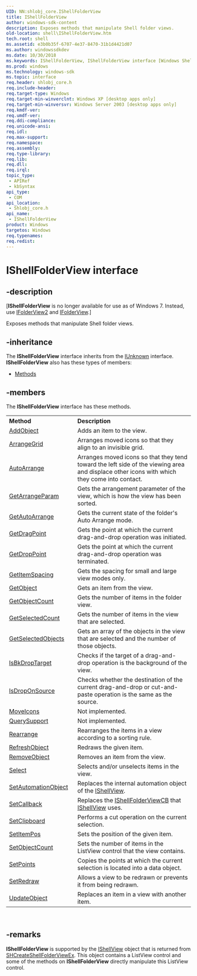 ```yaml
---
UID: NN:shlobj_core.IShellFolderView
title: IShellFolderView
author: windows-sdk-content
description: Exposes methods that manipulate Shell folder views.
old-location: shell\IShellFolderView.htm
tech.root: shell
ms.assetid: e3b0b35f-6707-4e37-8470-31b1d4421d07
ms.author: windowssdkdev
ms.date: 10/30/2018
ms.keywords: IShellFolderView, IShellFolderView interface [Windows Shell], IShellFolderView interface [Windows Shell],described, _shell_IShellFolderView, shell.IShellFolderView, shlobj_core/IShellFolderView
ms.prod: windows
ms.technology: windows-sdk
ms.topic: interface
req.header: shlobj_core.h
req.include-header: 
req.target-type: Windows
req.target-min-winverclnt: Windows XP [desktop apps only]
req.target-min-winversvr: Windows Server 2003 [desktop apps only]
req.kmdf-ver: 
req.umdf-ver: 
req.ddi-compliance: 
req.unicode-ansi: 
req.idl: 
req.max-support: 
req.namespace: 
req.assembly: 
req.type-library: 
req.lib: 
req.dll: 
req.irql: 
topic_type:
 - APIRef
 - kbSyntax
api_type:
 - COM
api_location:
 - Shlobj_core.h
api_name:
 - IShellFolderView
product: Windows
targetos: Windows
req.typenames: 
req.redist: 
---
```


# IShellFolderView interface


## -description


<p class="CCE_Message">[<b>IShellFolderView</b> is no longer available for use as of Windows 7. Instead, use <a href="https://msdn.microsoft.com/52fcf0df-f532-4114-b1c9-96838f1a5e77">IFolderView2</a> and <a href="https://msdn.microsoft.com/3bc2615e-f07c-4959-b89e-bbbd2bf45a94">IFolderView</a>.]

Exposes methods that manipulate Shell folder views.


## -inheritance

The <b xmlns:loc="http://microsoft.com/wdcml/l10n">IShellFolderView</b> interface inherits from the <a href="https://msdn.microsoft.com/33f1d79a-33fc-4ce5-a372-e08bda378332">IUnknown</a> interface. <b>IShellFolderView</b> also has these types of members:
<ul>
<li><a href="https://docs.microsoft.com/">Methods</a></li>
</ul>

## -members

The <b>IShellFolderView</b> interface has these methods.
<table class="members" id="memberListMethods">
<tr>
<th align="left" width="37%">Method</th>
<th align="left" width="63%">Description</th>
</tr>
<tr data="declared;">
<td align="left" width="37%">
<a href="https://msdn.microsoft.com/50f07c12-7c66-40a0-b710-a4240fde859a">AddObject</a>
</td>
<td align="left" width="63%">
Adds an item to the view.

</td>
</tr>
<tr data="declared;">
<td align="left" width="37%">
<a href="https://msdn.microsoft.com/3cb77a02-82da-42d3-97a3-ff47a9ce1831">ArrangeGrid</a>
</td>
<td align="left" width="63%">
Arranges moved icons so that they align to an invisible grid.

</td>
</tr>
<tr data="declared;">
<td align="left" width="37%">
<a href="https://msdn.microsoft.com/37260573-bac0-462c-a0df-654e2b22ed47">AutoArrange</a>
</td>
<td align="left" width="63%">
Arranges moved icons so that they tend toward the left side of the viewing area and displace other icons with which they come into contact.

</td>
</tr>
<tr data="declared;">
<td align="left" width="37%">
<a href="https://msdn.microsoft.com/15eda2f2-6956-47c1-be08-3ca2f292578e">GetArrangeParam</a>
</td>
<td align="left" width="63%">
Gets the arrangement parameter of the view, which is how the view has been sorted.

</td>
</tr>
<tr data="declared;">
<td align="left" width="37%">
<a href="https://msdn.microsoft.com/ee7c0c7c-17f1-48b4-9aa0-33804c237036">GetAutoArrange</a>
</td>
<td align="left" width="63%">
Gets the current state of the folder's Auto Arrange mode.

</td>
</tr>
<tr data="declared;">
<td align="left" width="37%">
<a href="https://msdn.microsoft.com/6ea29e97-41cb-4de7-8320-1d6389cfb6f6">GetDragPoint</a>
</td>
<td align="left" width="63%">
Gets the point at which the current drag-and-drop operation was initiated.

</td>
</tr>
<tr data="declared;">
<td align="left" width="37%">
<a href="https://msdn.microsoft.com/2ea09e0f-adf0-4d33-a7c7-c8a4aa6b30ea">GetDropPoint</a>
</td>
<td align="left" width="63%">
Gets the point at which the current drag-and-drop operation was terminated.

</td>
</tr>
<tr data="declared;">
<td align="left" width="37%">
<a href="https://msdn.microsoft.com/92450bc7-26e5-4061-90f7-eea0f0a4db09">GetItemSpacing</a>
</td>
<td align="left" width="63%">
Gets the spacing for small and large view modes only.

</td>
</tr>
<tr data="declared;">
<td align="left" width="37%">
<a href="https://msdn.microsoft.com/a231e92f-b467-4fd7-929d-92259272a734">GetObject</a>
</td>
<td align="left" width="63%">
Gets an item from the view.

</td>
</tr>
<tr data="declared;">
<td align="left" width="37%">
<a href="https://msdn.microsoft.com/a68dca56-ae89-4280-b1de-8c85362bf9c6">GetObjectCount</a>
</td>
<td align="left" width="63%">
Gets the number of items in the folder view.

</td>
</tr>
<tr data="declared;">
<td align="left" width="37%">
<a href="https://msdn.microsoft.com/3d504eba-7fb8-44a0-9534-4e7995b9b5d4">GetSelectedCount</a>
</td>
<td align="left" width="63%">
Gets the number of items in the view that are selected.

</td>
</tr>
<tr data="declared;">
<td align="left" width="37%">
<a href="https://msdn.microsoft.com/9cb41312-a401-4d24-a7a7-7b03478cf684">GetSelectedObjects</a>
</td>
<td align="left" width="63%">
Gets an array of the objects in the view that are selected and the number of those objects.

</td>
</tr>
<tr data="declared;">
<td align="left" width="37%">
<a href="https://msdn.microsoft.com/6de58057-2bcd-480e-8b4a-6e59aad168dc">IsBkDropTarget</a>
</td>
<td align="left" width="63%">
Checks if the target of a drag-and-drop operation is the background of the view.

</td>
</tr>
<tr data="declared;">
<td align="left" width="37%">
<a href="https://msdn.microsoft.com/3661fe68-b351-48e0-a098-8ad919bdfbb2">IsDropOnSource</a>
</td>
<td align="left" width="63%">
Checks whether the destination of the current drag-and-drop or cut-and-paste operation is the same as the source.

</td>
</tr>
<tr data="declared;">
<td align="left" width="37%">
<a href="https://msdn.microsoft.com/294fbafc-6a8f-4617-bc34-413c89e3a43c">MoveIcons</a>
</td>
<td align="left" width="63%">
Not implemented.

</td>
</tr>
<tr data="declared;">
<td align="left" width="37%">
<a href="https://msdn.microsoft.com/0e998e31-7842-4d17-a9e6-35663ff1474a">QuerySupport</a>
</td>
<td align="left" width="63%">
Not implemented.

</td>
</tr>
<tr data="declared;">
<td align="left" width="37%">
<a href="https://msdn.microsoft.com/9fe955db-dab3-4e53-9c1b-979794052035">Rearrange</a>
</td>
<td align="left" width="63%">
Rearranges the items in a view according to a sorting rule.

</td>
</tr>
<tr data="declared;">
<td align="left" width="37%">
<a href="https://msdn.microsoft.com/6165d2d1-4bd6-4a18-8191-1fd7e924d7d8">RefreshObject</a>
</td>
<td align="left" width="63%">
Redraws the given item.

</td>
</tr>
<tr data="declared;">
<td align="left" width="37%">
<a href="https://msdn.microsoft.com/5e96040b-5b6a-4323-a5c4-f30e534ed15a">RemoveObject</a>
</td>
<td align="left" width="63%">
Removes an item from the view.

</td>
</tr>
<tr data="declared;">
<td align="left" width="37%">
<a href="https://msdn.microsoft.com/80ec6587-515f-4697-8a19-8c486bec3473">Select</a>
</td>
<td align="left" width="63%">
Selects and/or unselects items in the view.

</td>
</tr>
<tr data="declared;">
<td align="left" width="37%">
<a href="https://msdn.microsoft.com/742b0d93-5cdf-4498-80c2-2d33359f146f">SetAutomationObject</a>
</td>
<td align="left" width="63%">
Replaces the internal automation object of the <a href="https://msdn.microsoft.com/91438583-e4f1-456f-a130-2a45846fd725">IShellView</a>.

</td>
</tr>
<tr data="declared;">
<td align="left" width="37%">
<a href="https://msdn.microsoft.com/3438f4ba-e7f1-46b1-b85d-0e880615bb12">SetCallback</a>
</td>
<td align="left" width="63%">
Replaces the <a href="https://msdn.microsoft.com/0cd2bce8-d77a-4140-869b-707aaa279796">IShellFolderViewCB</a> that <a href="https://msdn.microsoft.com/91438583-e4f1-456f-a130-2a45846fd725">IShellView</a> uses.

</td>
</tr>
<tr data="declared;">
<td align="left" width="37%">
<a href="https://msdn.microsoft.com/372cc6db-f9c1-4110-98aa-a7ad90312048">SetClipboard</a>
</td>
<td align="left" width="63%">
Performs a cut operation on the current selection.

</td>
</tr>
<tr data="declared;">
<td align="left" width="37%">
<a href="https://msdn.microsoft.com/d905260c-fa68-4b39-9c94-a74e1ac71b95">SetItemPos</a>
</td>
<td align="left" width="63%">
Sets the position of the given item.

</td>
</tr>
<tr data="declared;">
<td align="left" width="37%">
<a href="https://msdn.microsoft.com/0656fb51-1d10-42a5-bd4a-3ceb606c7176">SetObjectCount</a>
</td>
<td align="left" width="63%">
Sets the number of items in the ListView control that the view contains.

</td>
</tr>
<tr data="declared;">
<td align="left" width="37%">
<a href="https://msdn.microsoft.com/a226139a-c2b0-44d5-a0c3-790e27ab3a0f">SetPoints</a>
</td>
<td align="left" width="63%">
Copies the points at which the current selection is located into a data object.

</td>
</tr>
<tr data="declared;">
<td align="left" width="37%">
<a href="https://msdn.microsoft.com/fe249faa-561f-4179-a478-4ff284ffa963">SetRedraw</a>
</td>
<td align="left" width="63%">
Allows a view to be redrawn or prevents it from being redrawn.

</td>
</tr>
<tr data="declared;">
<td align="left" width="37%">
<a href="https://msdn.microsoft.com/aacc326f-30e3-4794-b158-77ccf24f8d01">UpdateObject</a>
</td>
<td align="left" width="63%">
Replaces an item in a view with another item.

</td>
</tr>
</table> 


## -remarks



<b>IShellFolderView</b> is supported by the <a href="https://msdn.microsoft.com/91438583-e4f1-456f-a130-2a45846fd725">IShellView</a> object that is returned from <a href="https://msdn.microsoft.com/7edd6786-7d74-4065-8cf1-cbb489007a46">SHCreateShellFolderViewEx</a>.  This object contains a ListView control and some of the methods on <b>IShellFolderView</b> directly manipulate this ListView control.



